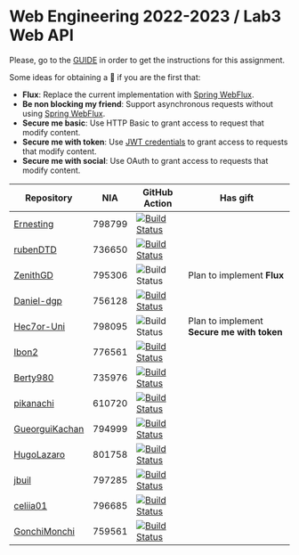 # Web Engineering 2022-2023 / Lab3 Web API

Please, go to the [GUIDE](docs/GUIDE.md) in order to get the instructions for this assignment.

Some ideas for obtaining a :gift: if you are the first that:

- **Flux**: Replace the current implementation with [Spring WebFlux](https://docs.spring.io/spring-framework/docs/current/reference/html/web-reactive.html).
- **Be non blocking my friend**: Support asynchronous requests without using [Spring WebFlux](https://docs.spring.io/spring-framework/docs/current/reference/html/web-reactive.html).
- **Secure me basic**: Use HTTP Basic to grant access to request that modify content.
- **Secure me with token**: Use [JWT credentials](https://jwt.io/) to grant access to requests that modify content.
- **Secure me with social**: Use OAuth to grant access to requests that modify content.

| Repository                                                                 | NIA    | GitHub Action | Has gift |
|----------------------------------------------------------------------------|--------|---------------|----- |
| [Ernesting](https://github.com/Ernesting/lab3-web-api/tree/work)           | 798799 | [![Build Status](https://github.com/Ernesting/lab3-web-api/actions/workflows/CI.yml/badge.svg?branch=work&event=push)](https://github.com/Ernesting/lab3-web-api/actions/workflows/CI.yml) 
| [rubenDTD](https://github.com/rubenDTD/lab3-web-api/tree/work)             | 736650 | [![Build Status](https://github.com/rubenDTD/lab3-web-api/actions/workflows/CI.yml/badge.svg?branch=work&event=push)](https://github.com/rubenDTD/lab3-web-api/actions/workflows/CI.yml) |
| [ZenithGD](https://github.com/ZenithGD/lab3-web-api/tree/work)             | 795306 | ![Build Status](https://github.com/ZenithGD/lab3-web-api/actions/workflows/CI.yml/badge.svg?branch=work&event=push) | Plan to implement **Flux** |
| [Daniel-dgp](https://github.com/Daniel-dgp/lab3-web-api/tree/work)         | 756128 | [![Build Status](https://github.com/Daniel-dgp/lab3-web-api/actions/workflows/CI.yml/badge.svg?branch=work&event=push)](https://github.com/Daniel-dgp/lab3-web-api/actions/workflows/CI.yml)|
| [Hec7or-Uni](https://github.com/Hec7or-Uni/lab3-web-api/tree/work)         | 798095 | ![Build Status](https://github.com/Hec7or-Uni/lab3-web-api/actions/workflows/CI.yml/badge.svg?branch=work&event=push) | Plan to implement **Secure me with token** |
| [Ibon2](https://github.com/Ibon2/lab3-web-api/tree/work)                   | 776561 | [![Build Status](https://github.com/Ibon2/lab3-web-api/actions/workflows/CI.yml/badge.svg?branch=work&event=push)](https://github.com/Ibon2/lab3-web-api/actions/workflows/CI.yml)
| [Berty980](https://github.com/Berty980/lab3-web-api/tree/work)             | 735976 | [![Build Status](https://github.com/Berty980/lab3-web-api/actions/workflows/CI.yml/badge.svg?branch=work&event=push)](https://github.com/Berty980/lab3-web-api/actions/workflows/CI.yml)|
| [pikanachi](https://github.com/pikanachi/lab3-web-api/tree/work)           | 610720 | [![Build Status](https://github.com/pikanachi/lab3-web-api/actions/workflows/CI.yml/badge.svg?branch=work&event=push)](https://github.com/pikanachi/lab3-web-api/actions/workflows/CI.yml)   |
| [GueorguiKachan](https://github.com/GueorguiKachan/lab3-web-api/tree/work) | 794999 | [![Build Status](https://github.com/GueorguiKachan/lab3-web-api/actions/workflows/CI.yml/badge.svg?branch=work&event=push)](https://github.com/GueorguiKachan/lab3-web-api/actions/workflows/CI.yml) 
| [HugoLazaro](https://github.com/HugoLazaro/lab3-web-api/tree/work)         | 801758 | [![Build Status](https://github.com/HugoLazaro/lab3-web-api/actions/workflows/CI.yml/badge.svg?branch=work&event=push)](https://github.com/Ernesting/lab3-web-api/actions/workflows/CI.yml) 
| [jbuil](https://github.com/jbuil/lab3-web-api/tree/work)                   | 797285 | [![Build Status](https://github.com/jbuil/lab3-web-api/actions/workflows/CI.yml/badge.svg?branch=work&event=push)](https://github.com/jbuil/lab3-web-api/actions/workflows/CI.yml) |
| [celiia01](https://github.com/celiia01/lab3-web-api/tree/work)             | 796685 | [![Build Status](https://github.com/celiia01/lab3-web-api/actions/workflows/CI.yml/badge.svg?branch=work&event=push)](https://github.com/celiia01/lab3-web-api/actions/workflows/CI.yml)   |
| [GonchiMonchi](https://github.com/GonchiMonchi/lab3-web-api/tree/work)     | 759561 | [![Build Status](https://github.com/GonchiMonchi/lab3-web-api/actions/workflows/CI.yml/badge.svg?branch=work&event=push)](https://github.com/GonchiMonchi/lab3-web-api/actions/workflows/CI.yml)   |
